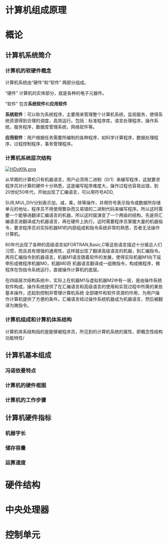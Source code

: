 # 计算机组成原理

# 概论

##  计算机系统简介

### 计算机的软硬件概念

计算机系统由“硬件”和“软件” 两部分组成。

“硬件” 计算机的实体部分，就是各种的电子元器件。

“软件” 包含**系统软件**和**应用软件**

**系统软件**：可以称为系统程序，主要用来管理整个计算机系统，监视服务，使得系统资源得到合理的调度，高效运行。包括：标准程序库，语言处理程序，操作系统，服务程序，数据库管理系统，网络软件等。

**应用软件**：用户根据任务需要所编制的各种程序，如科学计算程序，数据处理程序，过程控制程序，事务管理程序。

### 计算机系统层次结构

[![HDoKfA.png](https://s4.ax1x.com/2022/02/13/HDoKfA.png)](https://imgtu.com/i/HDoKfA)

从早期的计算机只有机器语言，用户必须用二进制（0/1）来编写程序，这就要求程序员对计算的硬件十分熟悉，这是编写程序难度大，操作过程也容易出错，到20世纪50年代，开始出现了汇编语言，可以用符号ADD,

SUB,MUL,DIV分别表示加，减，乘，除等操作，并用符号表示指令或数据所存储单元的地址，程序员不用使用繁杂而又易错的二进制代码来编写程序。所以这时需要一个能够进翻译汇编语言的机器，所以这时就演变了一个两级的结构，先是将汇编语言进翻译成为机器语言，再在硬件上执行。这时需要程序员掌握大量的机器指令，要求程序员对实际机器M1的内部组成和指令系统非常的熟悉，否者无法操作计算机。

60年代出现了各种的高级语言如FORTRAN,Basic,C等这些语言描述十分接近人们习惯，而且具有很强的通用性，这样就出现了翻译高级语言的机器，到汇编指令。再将汇编指令到机器语言。机器M1语言随着软件的发展，使得实际机器M1向下延申形成微程序机器M0，机器M0将 机器语言翻译成一组微指令，构成微程序，微程序在伪指令系统运行，直接操作计算机的底层。

在四级层次结构系统中，实际上在机器M1与虚拟机器M2中有一层，是由操作系统软件构成，操作系统提供了在汇编语言和高级语言的使用和实现过程中所需的某些基本操作，还起到控制并管理计算机系统	全部硬件和软件资源的作用，为用户操作计算机提供了方便的条件。汇编语言经过操作系统机器成为机器语言，然后被翻译为微指令。

### 计算机组成和计算机体系结构

计算机体系结构指的是能够被程序员，所见到的计算机系统的属性，即概念性结构功能特性/

## 计算机基本组成

### 冯诺依曼特点

### 计算机的硬件框图

### 计算机的工作步骤

## 计算机硬件指标

### 机器字长

### 储存容量

### 运算速度

# 硬件结构

# 中央处理器

# 控制单元

